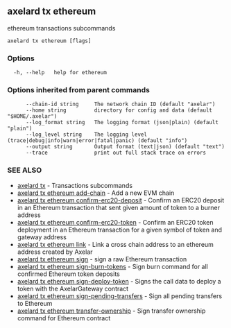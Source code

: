 ## axelard tx ethereum

ethereum transactions subcommands

```
axelard tx ethereum [flags]
```

### Options

```
  -h, --help   help for ethereum
```

### Options inherited from parent commands

```
      --chain-id string     The network chain ID (default "axelar")
      --home string         directory for config and data (default "$HOME/.axelar")
      --log_format string   The logging format (json|plain) (default "plain")
      --log_level string    The logging level (trace|debug|info|warn|error|fatal|panic) (default "info")
      --output string       Output format (text|json) (default "text")
      --trace               print out full stack trace on errors
```

### SEE ALSO

- [axelard tx](axelard_tx.md)	 - Transactions subcommands
- [axelard tx ethereum add-chain](axelard_tx_ethereum_add-chain.md)	 - Add a new EVM chain
- [axelard tx ethereum confirm-erc20-deposit](axelard_tx_ethereum_confirm-erc20-deposit.md)	 - Confirm an ERC20 deposit in an Ethereum transaction that sent given amount of token to a burner address
- [axelard tx ethereum confirm-erc20-token](axelard_tx_ethereum_confirm-erc20-token.md)	 - Confirm an ERC20 token deployment in an Ethereum transaction for a given symbol of token and gateway address
- [axelard tx ethereum link](axelard_tx_ethereum_link.md)	 - Link a cross chain address to an ethereum address created by Axelar
- [axelard tx ethereum sign](axelard_tx_ethereum_sign.md)	 - sign a raw Ethereum transaction
- [axelard tx ethereum sign-burn-tokens](axelard_tx_ethereum_sign-burn-tokens.md)	 - Sign burn command for all confirmed Ethereum token deposits
- [axelard tx ethereum sign-deploy-token](axelard_tx_ethereum_sign-deploy-token.md)	 - Signs the call data to deploy a token with the AxelarGateway contract
- [axelard tx ethereum sign-pending-transfers](axelard_tx_ethereum_sign-pending-transfers.md)	 - Sign all pending transfers to Ethereum
- [axelard tx ethereum transfer-ownership](axelard_tx_ethereum_transfer-ownership.md)	 - Sign transfer ownership command for Ethereum contract
